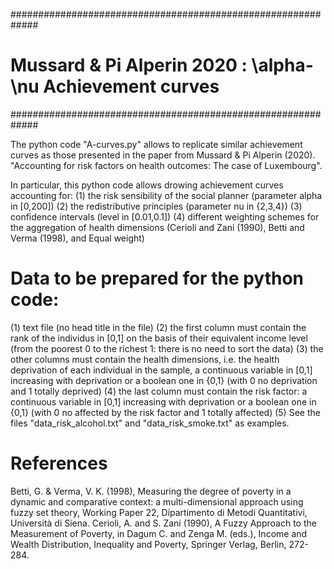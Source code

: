 #############################################################
# Mussard & Pi Alperin 2020 : \alpha-\nu Achievement curves #
#############################################################

The python code "A-curves.py" allows to replicate similar achievement curves as those presented in the paper from Mussard & Pi Alperin (2020). "Accounting for risk factors on health outcomes: The case of Luxembourg".

In particular, this python code allows drowing achievement curves accounting for:
(1) the risk sensibility of the social planner (parameter alpha in [0,200])
(2) the redistributive principles (parameter nu in {2,3,4})
(3) confidence intervals (level in [0.01,0.1])
(4) different weighting schemes for the aggregation of health dimensions (Cerioli and Zani (1990), Betti and Verma (1998), and Equal weight)

# Data to be prepared for the python code:
(1) text file (no head title in the file)
(2) the first column must contain the rank of the individus in [0,1] on the basis of their equivalent income level (from the poorest 0 to the richest 1: there is no need to sort the data)
(3) the other columns must contain the health dimensions, i.e. the health deprivation of each individual in the sample, a continuous variable in [0,1] increasing with deprivation or a boolean one in {0,1} (with 0 no deprivation and 1 totally deprived)
(4) the last column must contain the risk factor: a continuous variable in [0,1] increasing with deprivation or a boolean one in {0,1} (with 0 no affected by the risk factor and 1 totally affected)
(5) See the files "data_risk_alcohol.txt" and "data_risk_smoke.txt" as examples.

# References
Betti, G. & Verma, V. K. (1998), Measuring the degree of poverty in a dynamic and comparative context: a multi-dimensional approach using fuzzy set theory, Working Paper 22, Dipartimento di Metodi Quantitativi, Università di Siena.
Cerioli, A. and S. Zani (1990), A Fuzzy Approach to the Measurement of Poverty, in Dagum C. and Zenga M. (eds.), Income and Wealth Distribution, Inequality and Poverty, Springer Verlag, Berlin, 272-284.
